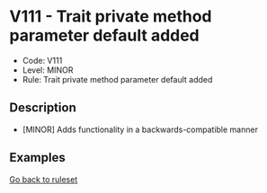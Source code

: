 # V111 - Trait private method parameter default added

* Code: V111
* Level: MINOR
* Rule: Trait private method parameter default added

## Description

* [MINOR] Adds functionality in a backwards-compatible manner

## Examples

[Go back to ruleset](../README.md)